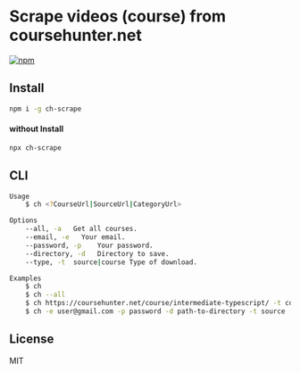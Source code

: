 # Scrape videos (course) from coursehunter.net
[![npm](https://badgen.net/npm/v/ch-scrape)](https://www.npmjs.com/package/ch-scrape)

## Install
```sh
npm i -g ch-scrape
```

#### without Install
```sh
npx ch-scrape
```

## CLI
```sh
Usage
    $ ch <?CourseUrl|SourceUrl|CategoryUrl>

Options
    --all, -a   Get all courses.
    --email, -e   Your email.
    --password, -p    Your password.
    --directory, -d   Directory to save.
    --type, -t  source|course Type of download.

Examples
    $ ch
    $ ch --all
    $ ch https://coursehunter.net/course/intermediate-typescript/ -t course
    $ ch -e user@gmail.com -p password -d path-to-directory -t source
```

## License
MIT
